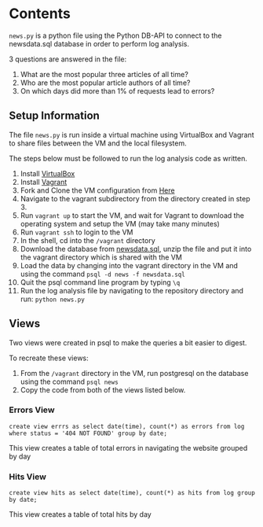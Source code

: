 # Contents

```news.py``` is a python file using the Python DB-API to connect to the newsdata.sql database in order to perform log analysis.

3 questions are answered in the file:

1. What are the most popular three articles of all time?
2. Who are the most popular article authors of all time?
3. On which days did more than 1% of requests lead to errors?

## Setup Information
The file ```news.py``` is run inside a virtual machine using VirtualBox and Vagrant to share files between the VM and the local filesystem.

The steps below must be followed to run the log analysis code as written.

1.  Install [VirtualBox](http://www.virtualbox.org)
2.  Install [Vagrant](http://www.vagrantup.com)
3.  Fork and Clone the VM configuration from [Here](https://github.com/udacity/fullstack-nanodegree-vm)
4.  Navigate to the vagrant subdirectory from the directory created in step 3.
5.  Run ```vagrant up``` to start the VM, and wait for Vagrant to download the operating system and setup the VM (may take many minutes)
6.  Run ```vagrant ssh``` to login to the VM
7.  In the shell, cd into the ```/vagrant``` directory
8.  Download the database from [newsdata.sql](https://d17h27t6h515a5.cloudfront.net/topher/2016/August/57b5f748_newsdata/newsdata.zip), unzip the file and put it into the vagrant directory which is shared with the VM
9.  Load the data by changing into the vagrant directory in the VM and using the command ```psql -d news -f newsdata.sql```
10.  Quit the psql command line program by typing ```\q```
11.  Run the log analysis file by navigating to the repository directory and run: ```python news.py```

## Views

Two views were created in psql to make the queries a bit easier to digest.

To recreate these views:
1.  From the ```/vagrant``` directory in the VM, run postgresql on the database using the command ```psql news```
2.  Copy the code from both of the views listed below.

### Errors View
```
create view errrs as select date(time), count(*) as errors from log where status = '404 NOT FOUND' group by date;
```

This view creates a table of total errors in navigating the website grouped by day

### Hits View
```
create view hits as select date(time), count(*) as hits from log group by date;
```

This view creates a table of total hits by day
